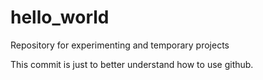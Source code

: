 # hello_world
Repository for experimenting and temporary projects

This commit is just to better understand how to use github.
